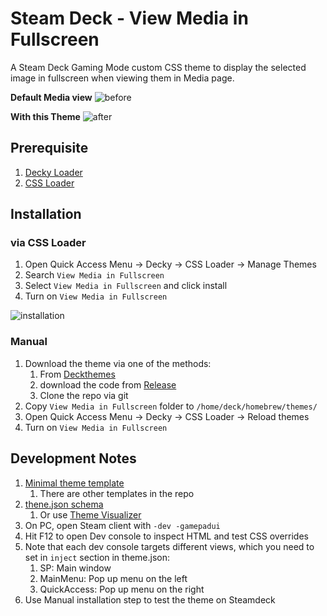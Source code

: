 # Steam Deck - View Media in Fullscreen

A Steam Deck Gaming Mode custom CSS theme to display the selected image in
fullscreen when viewing them in Media page.

**Default Media view**
![before](./img/before.jpg)

**With this Theme**
![after](./img/after.jpg)

## Prerequisite

1. [Decky Loader](https://github.com/SteamDeckHomebrew/decky-loader#installation)
2. [CSS Loader](https://github.com/suchmememanyskill/SDH-CssLoader#installation)

## Installation

### via CSS Loader

1. Open Quick Access Menu -> Decky -> CSS Loader -> Manage Themes
2. Search `View Media in Fullscreen`
3. Select `View Media in Fullscreen` and click install
3. Turn on `View Media in Fullscreen`

![installation](./img/cssloader_install.jpg)

### Manual

1. Download the theme via one of the methods:
   1. From [Deckthemes](https://deckthemes.com/themes/view?themeId=9b219b1d-c23e-43b1-8269-e7a7f59af45f)
   2. download the code from [Release](https://github.com/fsworld009/steam-deck-theme-view-media-in-fullscreen/releases)
   3. Clone the repo via git
2. Copy `View Media in Fullscreen` folder to `/home/deck/homebrew/themes/`
3. Open Quick Access Menu -> Decky -> CSS Loader -> Reload themes
4. Turn on `View Media in Fullscreen`

## Development Notes

1. [Minimal theme template](https://github.com/suchmememanyskill/Steam-Deck-Theme-Template/tree/main/Sample%20Simple%20Theme)
   1. There are other templates in the repo
2. [thene.json schema](https://docs.deckthemes.com/#/CSSLoader/README?id=%f0%9f%8e%a8-creating-a-theme)
   1. Or use [Theme Visualizer](https://docs.deckthemes.com/#/CSSLoader/Visualizer?id=visualizer)
3. On PC, open Steam client with `-dev -gamepadui`
5. Hit F12 to open Dev console to inspect HTML and test CSS overrides
5. Note that each dev console targets different views, which you need to set
   in `inject` section in theme.json:
   1. SP: Main window
   2. MainMenu: Pop up menu on the left
   3. QuickAccess: Pop up menu on the right
6. Use Manual installation step to test the theme on Steamdeck
